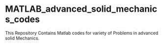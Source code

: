 # MATLAB_advanced_solid_mechanics_codes
This Repository Contains Matlab codes for variety of Problems in advanced solid Mechanics.
